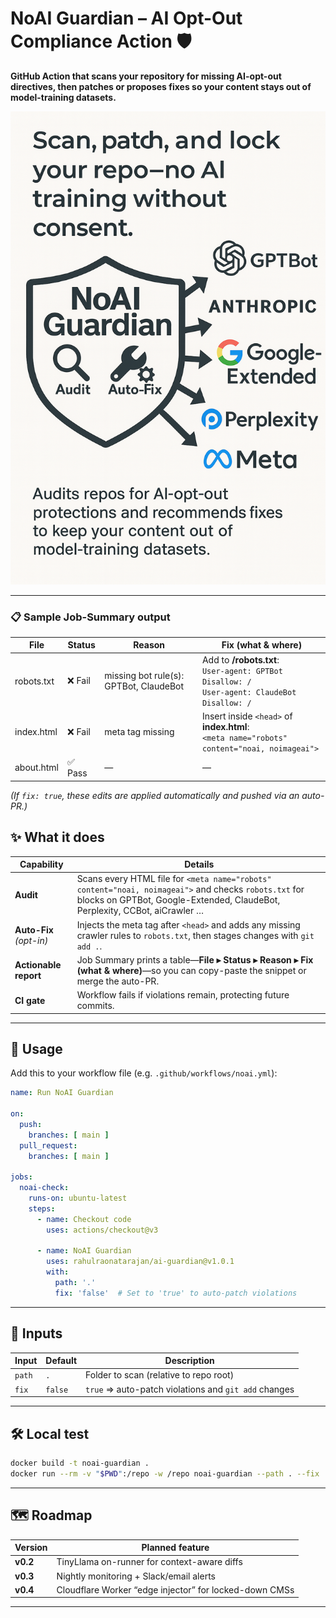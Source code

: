 # NoAI Guardian – AI Opt-Out Compliance Action 🛡️  

**GitHub Action that scans your repository for missing AI-opt-out directives, then patches or proposes fixes so your content stays out of model-training datasets.**

![NoAI Guardian banner](docs/noai-banner.png)

---

### 📋 Sample Job-Summary output

| File        | Status | Reason                                   | Fix (what & where) |
|-------------|--------|------------------------------------------|--------------------|
| robots.txt  | ❌ Fail | missing bot rule(s): GPTBot, ClaudeBot   | Add to **/robots.txt**:<br>`User-agent: GPTBot`<br>`Disallow: /`<br>`User-agent: ClaudeBot`<br>`Disallow: /` |
| index.html  | ❌ Fail | meta tag missing                         | Insert inside `<head>` of **index.html**:<br>`<meta name="robots" content="noai, noimageai">` |
| about.html  | ✅ Pass | —                                        | — |

*(If `fix: true`, these edits are applied automatically and pushed via an auto-PR.)*

## ✨ What it does

| Capability | Details |
|------------|---------|
| **Audit**  | Scans every HTML file for `<meta name="robots" content="noai, noimageai">` and checks `robots.txt` for blocks on GPTBot, Google-Extended, ClaudeBot, Perplexity, CCBot, aiCrawler … |
| **Auto-Fix** <br>*(opt-in)* | Injects the meta tag after `<head>` and adds any missing crawler rules to `robots.txt`, then stages changes with `git add .`. |
| **Actionable report** | Job Summary prints a table—**File ▸ Status ▸ Reason ▸ Fix (what & where)**—so you can copy-paste the snippet or merge the auto-PR. |
| **CI gate** | Workflow fails if violations remain, protecting future commits. |
---

## 🚀 Usage

Add this to your workflow file (e.g. `.github/workflows/noai.yml`):

```yaml
name: Run NoAI Guardian

on:
  push:
    branches: [ main ]
  pull_request:
    branches: [ main ]

jobs:
  noai-check:
    runs-on: ubuntu-latest
    steps:
      - name: Checkout code
        uses: actions/checkout@v3

      - name: NoAI Guardian
        uses: rahulraonatarajan/ai-guardian@v1.0.1
        with:
          path: '.'
          fix: 'false'  # Set to 'true' to auto-patch violations
```
---

## 🔧 Inputs

| Input | Default | Description |
|-------|---------|-------------|
| `path` | `.`     | Folder to scan (relative to repo root) |
| `fix`  | `false` | `true` ⇒ auto-patch violations and `git add` changes |

---

## 🛠️ Local test

```bash
docker build -t noai-guardian .
docker run --rm -v "$PWD":/repo -w /repo noai-guardian --path . --fix
```

---

## 🗺️ Roadmap

| Version | Planned feature |
|---------|-----------------|
| **v0.2** | TinyLlama on-runner for context-aware diffs |
| **v0.3** | Nightly monitoring + Slack/email alerts |
| **v0.4** | Cloudflare Worker “edge injector” for locked-down CMSs |

---
